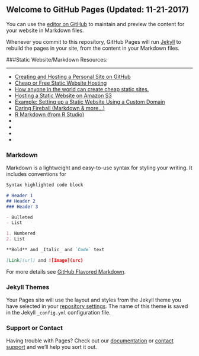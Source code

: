 ## Welcome to GitHub Pages (Updated: 11-21-2017)

You can use the [editor on GitHub](https://github.com/sixteentons/portaldemo/edit/master/README.md) to maintain and preview the content for your website in Markdown files.

Whenever you commit to this repository, GitHub Pages will run [Jekyll](https://jekyllrb.com/) to rebuild the pages in your site, from the content in your Markdown files.

###Static Website/Markdown Resources:  
 - - -
- [Creating and Hosting a Personal Site on GitHub](http://jmcglone.com/guides/github-pages/)  
- [Cheap or Free Static Website Hosting](http://alignedleft.com/resources/cheap-web-hosting)  
- [How anyone in the world can create cheap static sites.](http://katsenblog.com/post/85144002449/how-anyone-in-the-world-can-create-cheap-static)  
- [Hosting a Static Website on Amazon S3](http://docs.aws.amazon.com/AmazonS3/latest/dev/WebsiteHosting.html)  
- [Example: Setting up a Static Website Using a Custom Domain](http://docs.aws.amazon.com/AmazonS3/latest/dev/website-hosting-custom-domain-walkthrough.html) 
- [Daring Fireball (Markdown & more...)](https://daringfireball.net/projects/)  
- [R Markdown (from R Studio)](http://rmarkdown.rstudio.com/)  
- []()  
- []()  
- []()  
- []()  

### Markdown

Markdown is a lightweight and easy-to-use syntax for styling your writing. It includes conventions for

```markdown
Syntax highlighted code block

# Header 1
## Header 2
### Header 3

- Bulleted
- List

1. Numbered
2. List

**Bold** and _Italic_ and `Code` text

[Link](url) and ![Image](src)
```

For more details see [GitHub Flavored Markdown](https://guides.github.com/features/mastering-markdown/).

### Jekyll Themes

Your Pages site will use the layout and styles from the Jekyll theme you have selected in your [repository settings](https://github.com/sixteentons/portaldemo/settings). The name of this theme is saved in the Jekyll `_config.yml` configuration file.

### Support or Contact

Having trouble with Pages? Check out our [documentation](https://help.github.com/categories/github-pages-basics/) or [contact support](https://github.com/contact) and we’ll help you sort it out.

